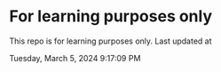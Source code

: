 # For learning purposes only
This repo is for learning purposes only.
Last updated at

Tuesday, March 5, 2024 9:17:09 PM

